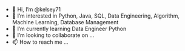 - 👋 Hi, I’m @kelsey71
- 👀 I’m interested in Python, Java, SQL, Data Engineering, Algorithm, Machine Learning, Database Management
- 🌱 I’m currently learning Data Engineer Python 
- 💞️ I’m looking to collaborate on ...
- 📫 How to reach me ...

<!---
kelsey71/kelsey71 is a ✨ special ✨ repository because its `README.md` (this file) appears on your GitHub profile.
You can click the Preview link to take a look at your changes.
--->
